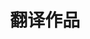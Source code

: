 ---
title: 翻译作品
description: 经过翻译的作品
image:

# Badge style
style:
    background: "#2a9d8f"
    color: "#fff"
---